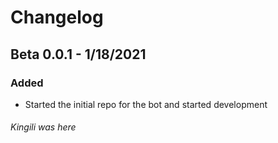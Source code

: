 # Changelog

## Beta 0.0.1 - 1/18/2021

### Added

* Started the initial repo for the bot and started development









































###### Kingili was here



